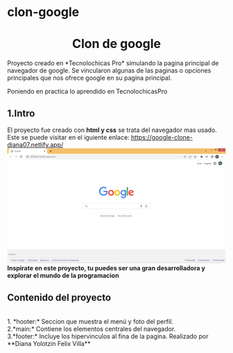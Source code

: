 # clon-google
<h1 align="center"> Clon de google </h1>
Proyecto creado en *Tecnolochicas Pro* simulando la pagina principal de navegador de google.
Se vincularon algunas de las paginas o opciones principales que nos ofrece google en su pagina principal.

Poniendo en practica lo aprendido en TecnolochicasPro
## 1.Intro
El proyecto fue creado con **html y css** se trata del navegador mas usado.
Este se puede visitar en el iguiente enlace: https://google-clone-diana07.netlify.app/
![alt text](imagenes/Imagen1google.png)
<br>
**Inspirate en este proyecto, tu puedes ser una gran desarrolladora y explorar el mundo de la programacion**
## Contenido del proyecto 
<br>
1. *hooter:*
Seccion que muestra el menú y foto del perfil.
<br>2.*main:* 
Contiene los elementos centrales del navegador.
<br>3.*footer:*
Incluye los hipervinculos al fina de la pagina.
Realizado por **Diana Yolotzin Felix Villa**
